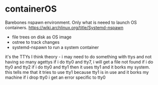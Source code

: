 # containerOS

Barebones nspawn environment. Only what is neeed to launch OS containers.
https://wiki.archlinux.org/title/Systemd-nspawn

* file trees on disk as OS image
* ostree to track changes
* systemd-nspawn to run a system container



it's the TTYs I think
theory -
i may need to do something with ttys and not having so many agettys
if i do tty0 and tty7, i will get a file not found
if i do tty0 and tty2
if i do tty0 and tty1 then it uses tty1 and it borks my system. this tells me that it tries to use tty1 because tty1 is in use and it borks my machine
if i drop tty0 i get an error specific to tty0
